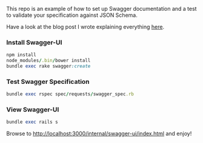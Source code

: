 This repo is an example of how to set up Swagger documentation and a test to validate your specification against JSON Schema.

Have a look at the blog post I wrote explaining everything [here](http://tbd.com).

### Install Swagger-UI
```ruby
npm install
node_modules/.bin/bower install
bundle exec rake swagger:create
```

### Test Swagger Specification
```ruby
bundle exec rspec spec/requests/swagger_spec.rb 
```

### View Swagger-UI
```ruby
bundle exec rails s
```
Browse to [http://localhost:3000/internal/swagger-ui/index.html]() and enjoy!


